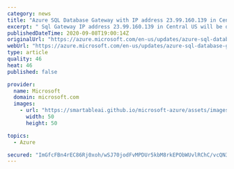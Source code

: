 ```yaml
---
category: news
title: "Azure SQL Database Gateway with IP address 23.99.160.139 in Central US will be deactivated on 15th September 2020"
excerpt: " Sql Gateway IP address 23.99.160.139 in Central US will be deactivated on 15th September 2020 and it will no longer accept any traffic after that date."
publishedDateTime: 2020-09-08T19:00:14Z
originalUrl: "https://azure.microsoft.com/en-us/updates/azure-sql-database-gateways-changes-centralus-september-15-2020/"
webUrl: "https://azure.microsoft.com/en-us/updates/azure-sql-database-gateways-changes-centralus-september-15-2020/"
type: article
quality: 46
heat: 46
published: false

provider:
  name: Microsoft
  domain: microsoft.com
  images:
    - url: "https://smartableai.github.io/microsoft-azure/assets/images/organizations/microsoft.com-50x50.jpg"
      width: 50
      height: 50

topics:
  - Azure

secured: "ImGfcFBn4rEC86Rj0xoh/wSJ70jodFvMPDUr5kbM8rkEPObWUvlRChC/vcQN3qPMG1hh+ks1RFEfEWQYTUgjBRkCpZ3ppLbrT3wpuIa4R9RJRhU7YmJney4m/4CEW4pe116fbVl9h5QN7Hw1Ew5GMCdQ4+as6ik66OJoSqxCFolXp4wB+hEwrKyh+YzfN9mF5Vk/a50o/FTOnOlz+pLGP+AJsGOLbLgLvWrbgBQTNgPlmfYHTTEYCra0lBtZ/GAkC9LB2ypC+5zma340MHm7V0RNiJWIfMTKn1XeuRUkxQDSVhbjzLNA0/4qxzAxczY45YKunisguJ7NbXyafCj2EjvNEt3bEHTB1emBt4NRPR0=;025DC0rBoq4HytqujmHSOQ=="
---
```


